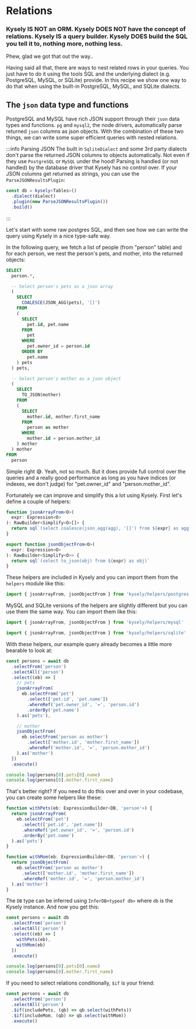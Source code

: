 # Relations

<h3>
Kysely IS NOT an ORM. Kysely DOES NOT have the concept of relations.
Kysely IS a query builder. Kysely DOES build the SQL you tell it to, nothing more, nothing less.
</h3>

Phew, glad we got that out the way..

Having said all that, there are ways to nest related rows in your queries. You just have to do it 
using the tools SQL and the underlying dialect (e.g. PostgreSQL, MySQL, or SQLite) provide. In this recipe
we show one way to do that when using the built-in PostgreSQL, MySQL, and SQLite dialects.

## The `json` data type and functions

PostgreSQL and MySQL have rich JSON support through their `json` data types and functions. `pg` and `mysql2`, the node drivers, automatically parse returned `json` columns as json objects. With the combination of these two things, we can write some super efficient queries with nested relations.

:::info Parsing JSON
The built in `SqliteDialect` and some 3rd party dialects don't parse the returned JSON columns to objects automatically.
Not even if they use `PostgreSQL` or `MySQL` under the hood! Parsing is handled (or not handled) by the database driver
that Kysely has no control over. If your JSON columns get returned as strings, you can use the `ParseJSONResultsPlugin`:

```ts
const db = kysely<Tables>()
  .dialect(dialect)
  .plugin(new ParseJSONResultsPlugin())
  .build()
```
:::

Let's start with some raw postgres SQL, and then see how we can write the query using Kysely in a nice type-safe way.

In the following query, we fetch a list of people (from "person" table) and for each person, we nest the person's pets, and mother, into the returned objects:

```sql
SELECT
  person.*,

  -- Select person's pets as a json array
  (
    SELECT 
      COALESCE(JSON_AGG(pets), '[]')
    FROM
    (
      SELECT 
        pet.id, pet.name
      FROM
        pet
      WHERE 
        pet.owner_id = person.id
      ORDER BY 
        pet.name
    ) pets
  ) pets,

  -- Select person's mother as a json object
  (
    SELECT 
      TO_JSON(mother)
    FROM
    (
      SELECT 
        mother.id, mother.first_name
      FROM
        person as mother
      WHERE 
        mother.id = person.mother_id
    ) mother
  ) mother
FROM
  person
```

Simple right 😅. Yeah, not so much. But it does provide full control over the queries and a really good performance as long as you have indices (or indexes, we don't judge) for "pet.owner_id" and "person.mother_id".

Fortunately we can improve and simplify this a lot using Kysely. First let's define a couple of helpers:

```ts
function jsonArrayFrom<O>(
  expr: Expression<O>
): RawBuilder<Simplify<O>[]> {
  return sql`(select coalesce(json_agg(agg), '[]') from ${expr} as agg)`
}

export function jsonObjectFrom<O>(
  expr: Expression<O>
): RawBuilder<Simplify<O>> {
  return sql`(select to_json(obj) from ${expr} as obj)`
}
```

These helpers are included in Kysely and you can import them from the `helpers` module like this:

```ts
import { jsonArrayFrom, jsonObjectFrom } from 'kysely/helpers/postgres'
```

MySQL and SQLite versions of the helpers are slightly different but you can use them the same way. You can import them like this:

```ts
import { jsonArrayFrom, jsonObjectFrom } from 'kysely/helpers/mysql'
```

```ts
import { jsonArrayFrom, jsonObjectFrom } from 'kysely/helpers/sqlite'
```

With these helpers, our example query already becomes a little more bearable to look at:

```ts
const persons = await db
  .selectFrom('person')
  .selectAll('person')
  .select((eb) => [
    // pets
    jsonArrayFrom(
      eb.selectFrom('pet')
        .select(['pet.id', 'pet.name'])
        .whereRef('pet.owner_id', '=', 'person.id')
        .orderBy('pet.name')
    ).as('pets'),

    // mother
    jsonObjectFrom(
      eb.selectFrom('person as mother')
        .select(['mother.id', 'mother.first_name'])
        .whereRef('mother.id', '=', 'person.mother_id')
    ).as('mother')
  ])
  .execute()

console.log(persons[0].pets[0].name)
console.log(persons[0].mother.first_name)
```

That's better right? If you need to do this over and over in your codebase, you can create some helpers like these:

```ts
function withPets(eb: ExpressionBuilder<DB, 'person'>) {
  return jsonArrayFrom(
    eb.selectFrom('pet')
      .select(['pet.id', 'pet.name'])
      .whereRef('pet.owner_id', '=', 'person.id')
      .orderBy('pet.name')
  ).as('pets')
}

function withMom(eb: ExpressionBuilder<DB, 'person'>) {
  return jsonObjectFrom(
    eb.selectFrom('person as mother')
      .select(['mother.id', 'mother.first_name'])
      .whereRef('mother.id', '=', 'person.mother_id')
  ).as('mother')
}
```

The `DB` type can be inferred using `InferDB<typeof db>` where `db` is the Kysely instance.
And now you get this:

```ts
const persons = await db
  .selectFrom('person')
  .selectAll('person')
  .select((eb) => [
    withPets(eb),
    withMom(eb)
  ])
  .execute()

console.log(persons[0].pets[0].name)
console.log(persons[0].mother.first_name)
```

If you need to select relations conditionally, `$if` is your friend:

```ts
const persons = await db
  .selectFrom('person')
  .selectAll('person')
  .$if(includePets, (qb) => qb.select(withPets))
  .$if(includeMom, (qb) => qb.select(withMom))
  .execute()
```
